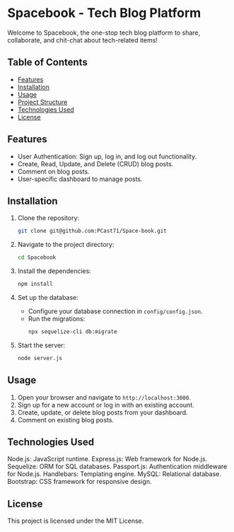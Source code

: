 # Spacebook - Tech Blog Platform

Welcome to Spacebook, the one-stop tech blog platform to share, collaborate, and chit-chat about tech-related items!

## Table of Contents

- [Features](#features)
- [Installation](#installation)
- [Usage](#usage)
- [Project Structure](#project-structure)
- [Technologies Used](#technologies-used)
- [License](#license)

## Features

- User Authentication: Sign up, log in, and log out functionality.
- Create, Read, Update, and Delete (CRUD) blog posts.
- Comment on blog posts.
- User-specific dashboard to manage posts.

## Installation

1. Clone the repository:
    ```sh
    git clone git@github.com:PCast71/Space-book.git
    ```

2. Navigate to the project directory:
    ```sh
    cd Spacebook
    ```

3. Install the dependencies:
    ```sh
    npm install
    ```

4. Set up the database:
    - Configure your database connection in `config/config.json`.
    - Run the migrations:
        ```sh
        npx sequelize-cli db:migrate
        ```

5. Start the server:
    ```sh
    node server.js
    ```

## Usage

1. Open your browser and navigate to `http://localhost:3000`.
2. Sign up for a new account or log in with an existing account.
3. Create, update, or delete blog posts from your dashboard.
4. Comment on existing blog posts.

  ## Technologies Used
Node.js: JavaScript runtime.
Express.js: Web framework for Node.js.
Sequelize: ORM for SQL databases.
Passport.js: Authentication middleware for Node.js.
Handlebars: Templating engine.
MySQL: Relational database.
Bootstrap: CSS framework for responsive design.

## License
This project is licensed under the MIT License.
